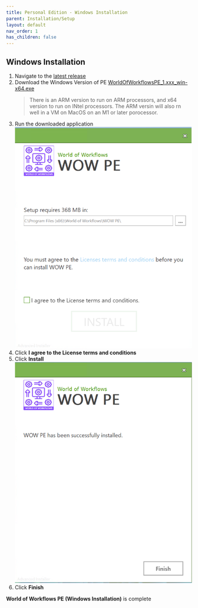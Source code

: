 ```yaml
---
title: Personal Edition - Windows Installation
parent: Installation/Setup
layout: default
nav_order: 1
has_children: false
---
```


## Windows Installation

1. Navigate to the [latest release](https://github.com/World-of-Workflows/WorkflowsUniversity/releases)
2. Download the Windows Version of PE [WorldOfWorkflowsPE_1.xxx_win-x64.exe](https://github.com/World-of-Workflows/WorkflowsUniversity/releases/download/1.7.461/WorldOfWorkflowsPE_1.7.461_win-x64.exe)
   >There is an ARM version to run on ARM processors, and x64 version to run on INtel processors.  The ARM versin will also rn well in a VM on MacOS on an M1 or later porocessor.
3. Run the downloaded application
   ![WOW PE Installer Screen 1](image-5.png)
4. Click **I agree to the License terms and conditions**
5. Click **Install**
   ![WOW PE Installer Screen 2](image-6.png)
6. Click **Finish**


**World of Workflows PE (Windows Installation)** is complete
